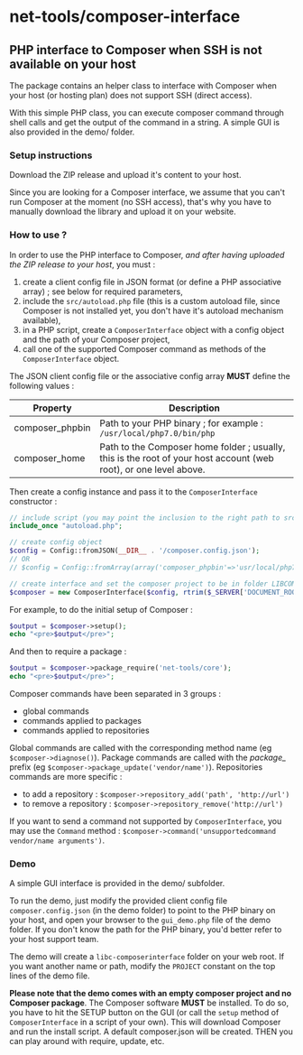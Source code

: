 # net-tools/composer-interface

## PHP interface to Composer when SSH is not available on your host

The package contains an helper class to interface with Composer when your host (or hosting plan) does not support SSH (direct access).

With this simple PHP class, you can execute composer command through shell calls and get the output of the command in a string. A simple GUI is also provided in the demo/ folder.



### Setup instructions

Download the ZIP release and upload it's content to your host.

Since you are looking for a Composer interface, we assume that you can't run Composer at the moment (no SSH access), that's why you have to manually download the library and upload it on your website.



### How to use ?

In order to use the PHP interface to Composer, *and after having uploaded the ZIP release to your host*, you must :

1. create a client config file in JSON format (or define a PHP associative array) ; see below for required parameters,
1. include the `src/autoload.php` file (this is a custom autoload file, since Composer is not installed yet, you don't have it's autoload mechanism available),
1. in a PHP script, create a `ComposerInterface` object with a config object and the path of your Composer project,
1. call one of the supported Composer command as methods of the `ComposerInterface` object.


The JSON client config file or the associative config array **MUST** define the following values :

Property                  | Description
--------------------------|---------------
composer_phpbin           | Path to your PHP binary ; for example : `/usr/local/php7.0/bin/php`
composer_home             | Path to the Composer home folder ; usually, this is the root of your host account (web root), or one level above.


Then create a config instance and pass it to the `ComposerInterface` constructor :

```php
// include script (you may point the inclusion to the right path to src/autoload.php)
include_once "autoload.php";

// create config object
$config = Config::fromJSON(__DIR__ . '/composer.config.json');
// OR
// $config = Config::fromArray(array('composer_phpbin'=>'usr/local/php7.0/bin/php', 'composer_home'=>$_SERVER['DOCUMENT_ROOT']));

// create interface and set the composer project to be in folder LIBCOMPOSER, directly placed under the web root folder
$composer = new ComposerInterface($config, rtrim($_SERVER['DOCUMENT_ROOT'], '/') . '/libcomposer');
```

For example, to do the initial setup of Composer :
```php
$output = $composer->setup();
echo "<pre>$output</pre>";
```

And then to require a package : 
```php
$output = $composer->package_require('net-tools/core');
echo "<pre>$output</pre>";
```

Composer commands have been separated in 3 groups :

- global commands
- commands applied to packages
- commands applied to repositories

Global commands are called with the corresponding method name (eg `$composer->diagnose()`). Package commands are called with the *package_* prefix (eg `$composer->package_update('vendor/name')`). Repositories commands are more specific :

- to add a repository : `$composer->repository_add('path', 'http://url')`
- to remove a repository : `$composer->repository_remove('http://url')`

If you want to send a command not supported by `ComposerInterface`, you may use the `Command` method : `$composer->command('unsupportedcommand vendor/name arguments')`.



### Demo 

A simple GUI interface is provided in the demo/ subfolder.

To run the demo, just modify the provided client config file `composer.config.json` (in the demo folder) to point to the PHP binary on your host, and open your browser to the `gui_demo.php` file of the demo folder. If you don't know the path for the PHP binary, you'd better refer to your host support team.

The demo will create a `libc-composerinterface` folder on your web root. If you want another name or path, modify the `PROJECT` constant on the top lines of the demo file.

**Please note that the demo comes with an empty composer project and no Composer package**. The Composer software **MUST** be installed. To do so, you have to hit the SETUP button on the GUI (or call the `setup` method of `ComposerInterface` in a script of your own). This will download Composer and run the install script. A default composer.json will be created. THEN you can play around with require, update, etc.


